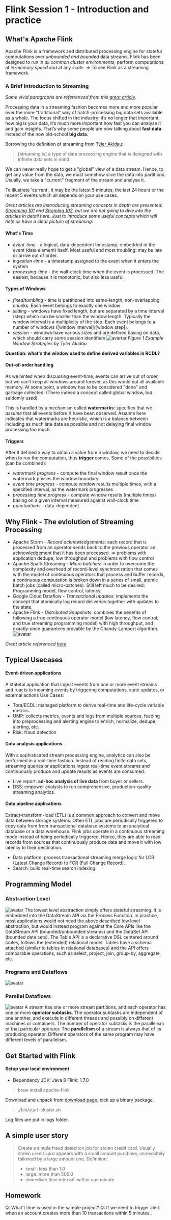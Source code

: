 # Flink Session 1 - Introduction and practice
## What's Apache Flink

Apache Flink is a framework and distributed processing engine for stateful computations over *unbounded and bounded* data streams. Flink has been designed to run in *all common cluster environments*, perform computations at *in-memory speed* and at any *scale*.
=> To see Flink as a streaming framework.

### A Brief Introduction to Streaming
*Some vivid paragraphs are referrenced from this [great article](https://softwaremill.com/windowing-in-big-data-streams-spark-flink-kafka-akka/).*

Processing data in a streaming fashion becomes more and more popular over the more "traditional" way of batch-processing big data sets available as a whole. The focus shifted in the industry: it’s no longer that important how big is your data, it’s much more important how fast you can analyse it and gain insights. That’s why some people are now talking about **fast data** instead of the now old-school **big data**.

Borrowing the definition of streaming from [Tyler Akidau](https://twitter.com/takidau):

>[streaming is] a type of data processing engine that is designed with infinite data sets in mind

We can never really hope to get a "global" view of a data stream. Hence, to get any value from the data, we must somehow slice the data into partitions. Usually, we take a "current" fragment of the stream and analyse it. 

To illustrate 'current', it may be the latest 5 minutes, the last 24 hours or the recent 5 events which all depends on your use cases.

*Great articles are instroducing streaming concepts in depth are presented: [Streaming 101](https://www.oreilly.com/ideas/the-world-beyond-batch-streaming-101) and [Streming 102](https://www.oreilly.com/ideas/the-world-beyond-batch-streaming-102), but we are not going to dive into the articles in detail here. Just to introduce some useful concepts which will help us have a clear picture of streaming:*

#### What's Time
* *event-time* - a logical, data-dependent timestamp, embedded in the event (data element) itself. Most useful and most troubling: may be late or arrive out of order.
* *ingestion-time* - a timestamp assigned to the event when it enters the system
* *processing-time* - the wall-clock time when the event is processed. The easiest, because it is monotonic, but also less useful.

#### Types of Windows
* *fixed/tumbling* - time is partitioned into same-length, non-overlapping chunks. Each event belongs to exactly one window
* *sliding* - windows have fixed length, but are separated by a time interval (step) which can be smaller than the window length. Typically the window interval is a multiplicity of the step. Each event belongs to a number of windows ([window interval]/[window step]).
* *session* - windows have various sizes and are defined basing on data, which should carry some session identifiers
![avartar](https://www.oreilly.com/radar/wp-content/uploads/sites/3/2019/06/post01_fig08_windowing-01184b86c06843c382f6fc36316d81c0.jpg)
*Figure 1 Example Window Strategies by Tyler Akidau* 

**Question: what's the window used to define derived variables in RCDL?**

#### Out-of-order handling
As we hinted when discussing event-time, events can arrive out of order, but we can’t keep all windows around forever, as this would eat all available memory. At some point, a window has to be considered "done" and garbage collected. (There indeed a concept called global window, but seldomly used)

This is handled by a mechanism called **watermarks**: specifies that we *assume* that all events before X have been observed. Assume here indicates that watermarks are heuristic, which is a balance between including as much late data as possible and not delaying final window processing too much.

#### Triggers
After it defined a way to obtain a value from a window, we need to decide when to run the computation, thus **trigger** comes.
Some of the possibilties (can be combined):
* *watermark progress* - compute the final window result once the watermark passes the window boundary
* *event time progress* - compute window results multiple times, with a specified interval, as the watermark progresses
* *processing time progress* - compute window results (multiple times) basing on a given interval measured against wall-clock time
* *punctuations* - data-dependent



## Why Flink - The evlolution of Streaming Processing
* Apache Storm - *Record acknowledgements*: each record that is processed from an operator sends back to the previous operator an acknowledgement that it has been processed. => problems with application dedupe; low throughput and problems with flow control
* Apache Spark Streaming - *Micro batches*: in order to overcome the complexity and overhead of record-level synchronization that comes with the model of continuous operators that process and buffer records, a continuous computation is broken down in a series of small, atomic batch jobs (called micro-batches). Still left much to be desired: Programming model, flow control, latency.
* Google Cloud Dataflow - *Transactional updates*: implements the concept that atomically log record deliveries together with updates to the state.
* Apache Flink - *Distributed Snapshots*: combines the benefits of following a true continuous operator model (low latency, flow control, and true streaming programming model) with high throughput, and exactly-once guarantees provable by the Chandy-Lamport algorithm.
![avatar](pics/streaming_matrix.png)

*Great article referenced [here](https://www.ververica.com/blog/high-throughput-low-latency-and-exactly-once-stream-processing-with-apache-flink)*
  

## Typical Usecases

#### Event-driven applications
  A stateful application that ingest events from one or more event streams and reacts to incoming events by triggering computations, state updates, or external actions
  Use Cases:
* Tora/ECDL: managed platform to derive real-time and life-cycle variable metrics.
* UMP: collects metrics, events and logs from multiple sources, feeding into preprocessing and alerting engine to enrich, normalize, dedupe, alerting, etc.
* Risk: fraud detection


#### Data analysis applications

With a sophisticated stream processing engine, analytics can also be performed in a real-time fashion. Instead of reading finite data sets, streaming queries or applications ingest real-time event streams and continuously produce and update results as events are consumed.
* Live report: **ad-hoc analysis of live data** from buyer or sellers.
* DSS: empower analysts to run comprehensive, production-quality streaming analytics.

#### Data pipeline applications
Extract-transform-load (ETL) is a common approach to convert and move data between storage systems. Often ETL jobs are periodically triggered to copy data from from transactional database systems to an analytical database or a data warehouse. Flink jobs operate in a continuous streaming mode instead of being periodically triggered. Hence, they are able to read records from sources that continuously produce data and move it with low latency to their destination.
* Data platform: process transactional streaming merge logic for LCR (Latest Change Record) to FCR (Full Change Record).
* Search: build real-time search indexing.


## Programming Model
### Abstraction Level
![avatar](https://ci.apache.org/projects/flink/flink-docs-release-1.10/fig/levels_of_abstraction.svg)
The lowest level abstraction simply offers stateful streaming. It is embedded into the DataStream API via the Process Function.
In practice, most applications would not need the above described low level abstraction, but would instead program against the Core APIs like the DataStream API (bounded/unbounded streams) and the DataSet API (bounded data sets).
The Table API is a declarative DSL centered around tables, follows the (extended) relational model: Tables have a schema attached (similar to tables in relational databases) and the API offers comparable operations, such as select, project, join, group-by, aggregate, etc.


### Programs and Dataflows
![avatar](https://ci.apache.org/projects/flink/flink-docs-release-1.10/fig/program_dataflow.svg)

### Parallel Dataflows
![avatar](https://ci.apache.org/projects/flink/flink-docs-release-1.10/fig/parallel_dataflow.svg)
A stream has one or more stream partitions, and each operator has one or more **operator subtasks**. The operator subtasks are independent of one another, and execute in different threads and possibly on different machines or containers.
The number of operator subtasks is the parallelism of that particular operator. The **parallelism** of a stream is always that of its producing operator. Different operators of the same program may have different levels of parallelism.


## Get Started with Flink
#### Setup your local environment
* Dependency
JDK: Java 8
Flink: 1.7.0
>brew install apache-flink

Download and unpack from [download page](https://flink.apache.org/downloads.html), pick up a binary package.
> ./bin/start-cluster.sh

Log files are put in logs folder.


## A simple user story
>Create a simple fraud detection job for stolen credit card.
>Usually stolen credit card appears with a small amount purchase, immediately followed by a large amount one. 
>Definition:
>- small: less than 1.0
>- large: more than 500.0
>- immediate time interval: within one minute

## Homework
Q: What't time is used in the sample project?
Q: If we need to trigger alert when an account creates more than 10 transactions within 5 minutes..



